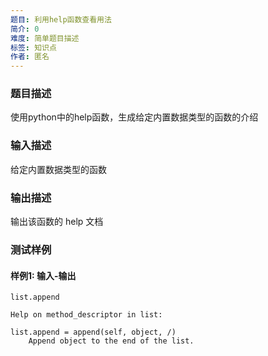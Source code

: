 ```yaml
---
题目: 利用help函数查看用法
简介: 0
难度: 简单题目描述
标签: 知识点
作者: 匿名
---
```


### 题目描述

使用python中的help函数，生成给定内置数据类型的函数的介绍

### 输入描述

给定内置数据类型的函数

### 输出描述

输出该函数的 help 文档

### 测试样例

#### 样例1: 输入-输出

```
list.append
```

```
Help on method_descriptor in list:

list.append = append(self, object, /)
    Append object to the end of the list.

```

